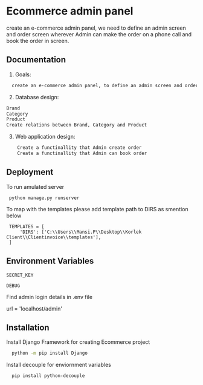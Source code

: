 
# Ecommerce admin panel 

create an e-commerce admin panel, we need to define an admin screen and order screen wherever Admin can make the order on a phone call and book the order in screen.




## Documentation
1. Goals:
```bash
  create an e-commerce admin panel, to define an admin screen and order screen wherever Admin can make the order on a phone call and book the order in screen.
```
2. Database design:
```bash
Brand
Category
Product
Create relations between Brand, Category and Product
```
3. Web application design:
```bash
    Create a functinallity that Admin create order
    Create a functinallity that Admin can book order
```

## Deployment

To run amulated server 

```windwos powershell
 python manage.py runserver
```
To map with the templates please add template path to DIRS as smention below

```
 TEMPLATES = [
     'DIRS': ['C:\\Users\\Mansi.P\\Desktop\\Korlek Client\\Clientinvoice\\templates'],
 ]
```


## Environment Variables


`SECRET_KEY`

`DEBUG`

Find admin login details in .env file

url = 'localhost/admin'

## Installation

Install Django Framework for creating Ecommerce project

```bash
  python -m pip install Django 
  ```
Install decouple for enviornment variables
```bash
  pip install python-decouple
```
    